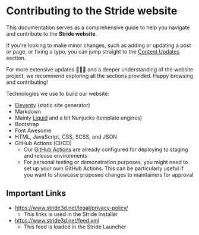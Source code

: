 # Contributing to the Stride website
This documentation serves as a comprehensive guide to help you navigate and contribute to the **Stride website**.

If you're looking to make minor changes, such as adding or updating a post or page, or fixing a typo, you can jump straight to the [Content Updates](content.md#content-updates) section.

For more extensive updates 🤯🤦‍♂️ and a deeper understanding of the website project, we recommend exploring all the sections provided. Happy browsing and contributing!

Technologies we use to build our website:

- [Eleventy](https://www.11ty.dev/docs/) (static site generator)
- Markdown
- Mainly [Liquid](https://shopify.github.io/liquid/) and a bit Nunjucks (template engines)
- Bootstrap
- Font Awesome
- HTML, JavaScript, CSS, SCSS, and JSON
- GitHub Actions (CI/CD)
  - Our [GitHub Actions](https://github.com/stride3d/stride-docs/tree/master/.github/workflows) are already configured for deploying to staging and release environments
  - For personal testing or demonstration purposes, you might need to set up your own GitHub Actions. This can be particularly useful if you want to showcase proposed changes to maintainers for approval

## Important Links

- https://www.stride3d.net/legal/privacy-policy/
    - This links is used in the Stride Installer
- https://www.stride3d.net/feed.xml
    - This feed is loaded in the Stride Launcher
